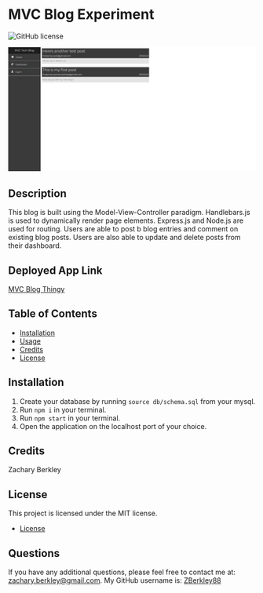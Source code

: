 # MVC Blog Experiment
![GitHub license](https://img.shields.io/badge/license-MIT-blue.svg)

![Screenshot of MVC Blog Experiment](./public/assets/Screenshot%202023-02-10%20233123.png)

## Description

This blog is built using the Model-View-Controller paradigm. Handlebars.js is used to dynamically render page elements. Express.js and Node.js are used for routing. Users are able to post b blog entries and comment on existing blog posts. Users are also able to update and delete posts from their dashboard. 

## Deployed App Link
[MVC Blog Thingy](https://mvc-blog-thingy.herokuapp.com/)

## Table of Contents

- [Installation](#installation)
- [Usage](#usage)
- [Credits](#credits)
- [License](#license)

## Installation

1. Create your database by running `source db/schema.sql` from your mysql. 
2. Run `npm i` in your terminal.
3. Run `npm start` in your terminal.
4. Open the application on the localhost port of your choice.

## Credits

Zachary Berkley

## License

This project is licensed under the MIT license.

* [License](#license)

## Questions

If you have any additional questions, please feel free to contact me at: zachary.berkley@gmail.com. My GitHub username is:
[ZBerkley88](https://github.com/ZBerkley88)
